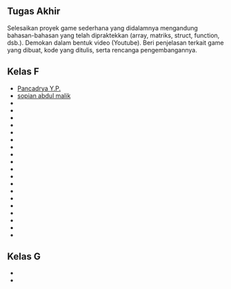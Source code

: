## Tugas Akhir
Selesaikan proyek game sederhana yang didalamnya mengandung bahasan-bahasan yang telah dipraktekkan (array, matriks, struct, function, dsb.). Demokan dalam bentuk video (Youtube). Beri penjelasan terkait game yang dibuat, kode yang ditulis, serta rencanga pengembangannya.

## Kelas F

- [Pancadrya Y.P.](https://github.com/pancadrya/)
- [sopian abdul malik](https://github.com/abdulsopian)
- [](https://github.com/)
- [](https://github.com/)
- [](https://github.com/)
- [](https://github.com/)
- [](https://github.com/)
- [](https://github.com/)
- [](https://github.com/)
- [](https://github.com/)
- [](https://github.com/)
- [](https://github.com/)
- [](https://github.com/)
- [](https://github.com/)
- [](https://github.com/)
- [](https://github.com/)
- [](https://github.com/)
- [](https://github.com/)
- [](https://github.com/)
- [](https://github.com/)
- [](https://github.com/)

## Kelas G

- []()
- []()
